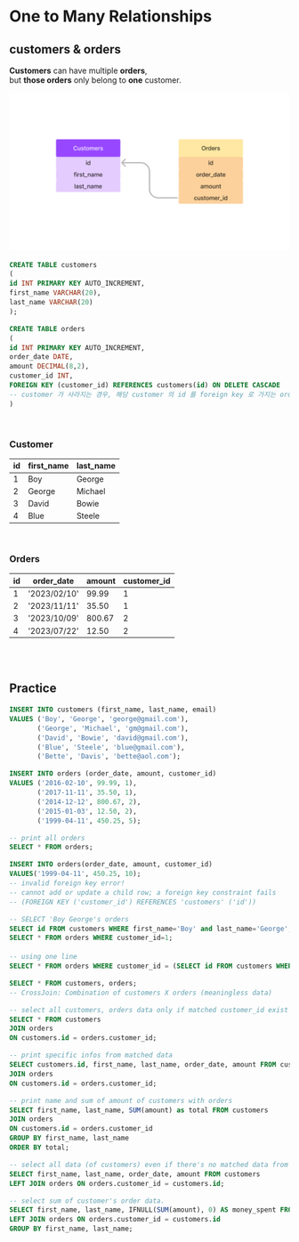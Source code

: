 # One to Many Relationships

## customers & orders

**Customers** can have multiple **orders**,   
but **those orders** only belong to **one** customer.

![](images/oneToMany1.png)

```SQL
CREATE TABLE customers
(
id INT PRIMARY KEY AUTO_INCREMENT,  
first_name VARCHAR(20),  
last_name VARCHAR(20)
);  
```

```SQL
CREATE TABLE orders
(
id INT PRIMARY KEY AUTO_INCREMENT,
order_date DATE,
amount DECIMAL(8,2),
customer_id INT,
FOREIGN KEY (customer_id) REFERENCES customers(id) ON DELETE CASCADE 
-- customer 가 사라지는 경우, 해당 customer 의 id 를 foreign key 로 가지는 order row 함께 제거. 
)
```

<br>

### Customer

|id|first_name|last_name|  
|---|---|---|
|1|Boy|George|  
|2|George|Michael|
|3|David|Bowie|
|4|Blue|Steele|

<br>

### Orders

|id|order_date|amount|customer_id|
|---|---|---|---|
|1|'2023/02/10'|99.99|1|
|2|'2023/11/11'|35.50|1|
|3|'2023/10/09'|800.67|2|
|4|'2023/07/22'|12.50|2|

<br><br>



## Practice

```SQL
INSERT INTO customers (first_name, last_name, email) 
VALUES ('Boy', 'George', 'george@gmail.com'),
       ('George', 'Michael', 'gm@gmail.com'),
       ('David', 'Bowie', 'david@gmail.com'),
       ('Blue', 'Steele', 'blue@gmail.com'),
       ('Bette', 'Davis', 'bette@aol.com');
```
```SQL
INSERT INTO orders (order_date, amount, customer_id)
VALUES ('2016-02-10', 99.99, 1),
       ('2017-11-11', 35.50, 1),
       ('2014-12-12', 800.67, 2),
       ('2015-01-03', 12.50, 2),
       ('1999-04-11', 450.25, 5);
```

```SQL
-- print all orders
SELECT * FROM orders;
```

```SQL
INSERT INTO orders(order_date, amount, customer_id)
VALUES('1999-04-11', 450.25, 10); 
-- invalid foreign key error!
-- cannot add or update a child row; a foreign key constraint fails 
-- (FOREIGN KEY ('customer_id') REFERENCES 'customers' ('id'))
```

```SQL
-- SELECT 'Boy George's orders
SELECT id FROM customers WHERE first_name='Boy' and last_name='George';
SELECT * FROM orders WHERE customer_id=1;

-- using one line 
SELECT * FROM orders WHERE customer_id = (SELECT id FROM customers WHERE last_name='George');
```

```SQL
SELECT * FROM customers, orders; 
-- CrossJoin: Combination of customers X orders (meaningless data)
```

```SQL
-- select all customers, orders data only if matched customer_id exist
SELECT * FROM customers 
JOIN orders
ON customers.id = orders.customer_id;
```

```SQL
-- print specific infos from matched data
SELECT customers.id, first_name, last_name, order_date, amount FROM customers
JOIN orders
ON customers.id = orders.customer_id;
```

```SQL
-- print name and sum of amount of customers with orders
SELECT first_name, last_name, SUM(amount) as total FROM customers
JOIN orders
ON customers.id = orders.customer_id
GROUP BY first_name, last_name
ORDER BY total;
```

```SQL
-- select all data (of customers) even if there's no matched data from orders
SELECT first_name, last_name, order_date, amount FROM customers
LEFT JOIN orders ON orders.customer_id = customers.id;
```

```SQL
-- select sum of customer's order data. 
SELECT first_name, last_name, IFNULL(SUM(amount), 0) AS money_spent FROM customers 
LEFT JOIN orders ON orders.customer_id = customers.id 
GROUP BY first_name, last_name;
```